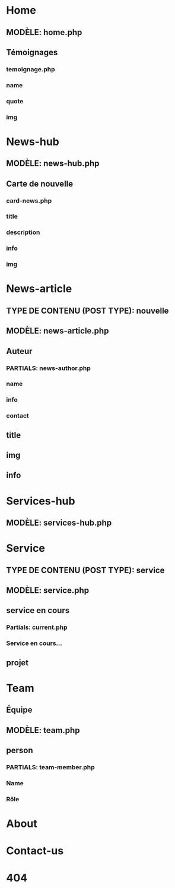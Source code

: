 # Home

## MODÈLE: home.php

## Témoignages

### temoignage.php

### name

### quote

### img

# News-hub

## MODÈLE: news-hub.php

## Carte de nouvelle

### card-news.php

### title

### description

### info

### img

# News-article

## TYPE DE CONTENU (POST TYPE): nouvelle

## MODÈLE: news-article.php

## Auteur

### PARTIALS: news-author.php

### name

### info

### contact

## title

## img

## info

# Services-hub

## MODÈLE: services-hub.php

# Service

## TYPE DE CONTENU (POST TYPE): service

## MODÈLE: service.php

## service en cours

### Partials: current.php

### Service en cours...

## projet

# Team

## Équipe

## MODÈLE: team.php

## person

### PARTIALS: team-member.php

### Name

### Rôle

# About

# Contact-us

# 404
